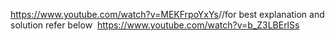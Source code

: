 https://www.youtube.com/watch?v=MEKFrpoYxYs
​
//for best explanation and solution refer below
​
https://www.youtube.com/watch?v=b_Z3LBErlSs